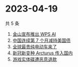 # 2023-04-19

共 5 条

<!-- BEGIN ZHIHUSEARCH -->
<!-- 最后更新时间 Wed Apr 19 2023 09:01:07 GMT+0800 (China Standard Time) -->
1. [金山宣布推出 WPS AI](https://www.zhihu.com/search?q=金山宣布推出%20WPS%20AI)
1. [中国连续第 7 个月减持美国债](https://www.zhihu.com/search?q=中国连续第%207%20个月减持美国债)
1. [全球最贵纯电动车来了](https://www.zhihu.com/search?q=全球最贵纯电动车来了)
1. [新冠新变种 Arcturus 传入国内](https://www.zhihu.com/search?q=新冠新变种%20Arcturus%20传入国内)
1. [游戏实体碟遭恶意退款](https://www.zhihu.com/search?q=游戏实体碟遭恶意退款)
<!-- END ZHIHUSEARCH -->

